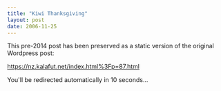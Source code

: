 ```yaml
---
title: "Kiwi Thanksgiving"
layout: post
date: 2006-11-25
---
```


This pre-2014 post has been preserved as a static version of the original Wordpress post:

https://nz.kalafut.net/index.html%3Fp=87.html

You'll be redirected automatically in 10 seconds...

<head>
  <meta http-equiv="refresh" content="10;url=https://nz.kalafut.net/index.html%3Fp=87.html">
</head>

